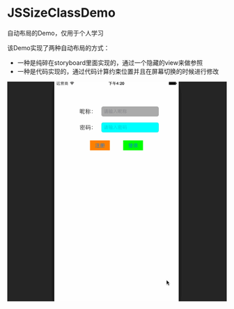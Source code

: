 # JSSizeClassDemo
自动布局的Demo，仅用于个人学习

该Demo实现了两种自动布局的方式：

* 一种是纯碎在storyboard里面实现的，通过一个隐藏的view来做参照
* 一种是代码实现的，通过代码计算约束位置并且在屏幕切换的时候进行修改

![Preview](./sizeclass.gif)